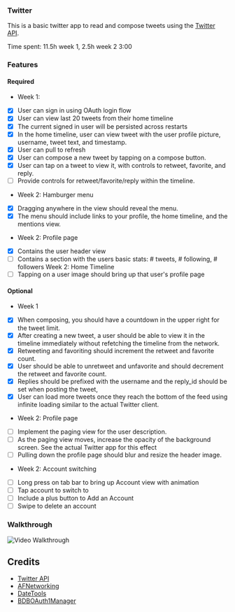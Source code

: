 ### Twitter

This is a basic twitter app to read and compose tweets using the [Twitter API](https://apps.twitter.com/).

Time spent: 11.5h week 1, 2.5h week 2 3:00


### Features

#### Required

* Week 1:
 - [x] User can sign in using OAuth login flow
 - [x] User can view last 20 tweets from their home timeline
 - [x] The current signed in user will be persisted across restarts
 - [x] In the home timeline, user can view tweet with the user profile picture, username, tweet text, and timestamp. 
 - [x] User can pull to refresh
 - [x] User can compose a new tweet by tapping on a compose button.
 - [x] User can tap on a tweet to view it, with controls to retweet, favorite, and reply.
 - [ ] Provide controls for retweet/favorite/reply within the timeline.
* Week 2: Hamburger menu
 - [x] Dragging anywhere in the view should reveal the menu.
 - [x] The menu should include links to your profile, the home timeline, and the mentions view.
* Week 2: Profile page
 - [x] Contains the user header view
 - [ ] Contains a section with the users basic stats: # tweets, # following, # followers
Week 2: Home Timeline
 - [ ] Tapping on a user image should bring up that user's profile page

#### Optional

* Week 1
 - [x] When composing, you should have a countdown in the upper right for the tweet limit.
 - [x] After creating a new tweet, a user should be able to view it in the timeline immediately without refetching the timeline from the network.
 - [x] Retweeting and favoriting should increment the retweet and favorite count.
 - [x] User should be able to unretweet and unfavorite and should decrement the retweet and favorite count.
 - [x] Replies should be prefixed with the username and the reply_id should be set when posting the tweet,
 - [x] User can load more tweets once they reach the bottom of the feed using infinite loading similar to the actual Twitter client.
* Week 2: Profile page
 - [ ] Implement the paging view for the user description.
 - [ ] As the paging view moves, increase the opacity of the background screen. See the actual Twitter app for this effect
 - [ ] Pulling down the profile page should blur and resize the header image.
* Week 2: Account switching
 - [ ] Long press on tab bar to bring up Account view with animation
 - [ ] Tap account to switch to
 - [ ] Include a plus button to Add an Account
 - [ ] Swipe to delete an account

### Walkthrough
![Video Walkthrough](http://i.imgur.com/fdB7qE4.gif)

Credits
---------
* [Twitter API](https://apps.twitter.com/)
* [AFNetworking](https://github.com/AFNetworking/AFNetworking)
* [DateTools](https://github.com/MatthewYork/DateTools)
* [BDBOAuth1Manager](https://github.com/bdbergeron/BDBOAuth1Manager)